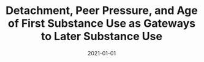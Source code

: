 ---
title: "Detachment, Peer Pressure, and Age of First Substance Use as Gateways to Later Substance Use"
authors: "Martin I Gallegos, Brittany Zaring-Hinkle, Nan Wang, James H Bray"
collection: 'publications'
permalink: "/publication/2021-submitted"
excerpt: ''
date: 2021-01-01
venue: 'Drug and Alcohol Dependence'
paperurl:
citation:
link: 'https://doi.org/10.1016/j.drugalcdep.2020.108352'
---